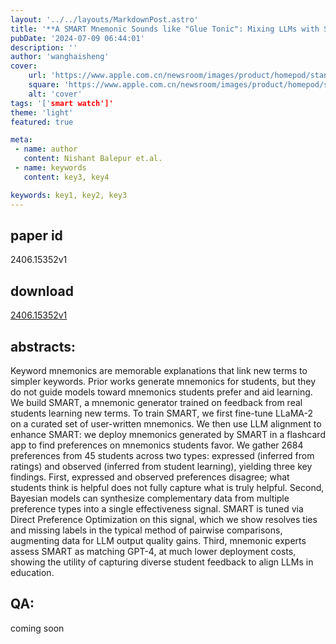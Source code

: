 ```yaml
---
layout: '../../layouts/MarkdownPost.astro'
title: '**A SMART Mnemonic Sounds like "Glue Tonic": Mixing LLMs with Student Feedback to Make Mnemonic Learning Stick**'
pubDate: '2024-07-09 06:44:01'
description: ''
author: 'wanghaisheng'
cover:
    url: 'https://www.apple.com.cn/newsroom/images/product/homepod/standard/Apple-HomePod-hero-230118_big.jpg.large_2x.jpg'
    square: 'https://www.apple.com.cn/newsroom/images/product/homepod/standard/Apple-HomePod-hero-230118_big.jpg.large_2x.jpg'
    alt: 'cover'
tags: '['smart watch']' 
theme: 'light'
featured: true

meta:
 - name: author
   content: Nishant Balepur et.al.
 - name: keywords
   content: key3, key4

keywords: key1, key2, key3
---
```


## paper id
2406.15352v1
## download
[2406.15352v1](http://arxiv.org/abs/2406.15352v1)
## abstracts:
Keyword mnemonics are memorable explanations that link new terms to simpler keywords. Prior works generate mnemonics for students, but they do not guide models toward mnemonics students prefer and aid learning. We build SMART, a mnemonic generator trained on feedback from real students learning new terms. To train SMART, we first fine-tune LLaMA-2 on a curated set of user-written mnemonics. We then use LLM alignment to enhance SMART: we deploy mnemonics generated by SMART in a flashcard app to find preferences on mnemonics students favor. We gather 2684 preferences from 45 students across two types: expressed (inferred from ratings) and observed (inferred from student learning), yielding three key findings. First, expressed and observed preferences disagree; what students think is helpful does not fully capture what is truly helpful. Second, Bayesian models can synthesize complementary data from multiple preference types into a single effectiveness signal. SMART is tuned via Direct Preference Optimization on this signal, which we show resolves ties and missing labels in the typical method of pairwise comparisons, augmenting data for LLM output quality gains. Third, mnemonic experts assess SMART as matching GPT-4, at much lower deployment costs, showing the utility of capturing diverse student feedback to align LLMs in education.
## QA:
coming soon

